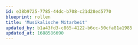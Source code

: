 ```yaml
---
id: e38b9725-7785-44dc-b708-c21d28ed5770
blueprint: rollen
title: 'Musikalische Mitarbeit'
updated_by: b1a43fd3-c865-4122-b6cc-50cfa81a1985
updated_at: 1688586690
---
```

